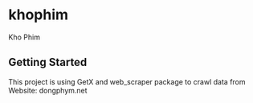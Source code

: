 # khophim

Kho Phim

## Getting Started

This project is using GetX and web_scraper package to crawl data from Website: dongphym.net


